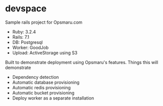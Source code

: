 # devspace

Sample rails project for Opsmaru.com

+ Ruby: 3.2.4
+ Rails: 7.1
+ DB: Postgresql
+ Worker: GoodJob
+ Upload: ActiveStorage using S3

Built to demonstrate deployment using Opsmaru's features. Things this will demonstrate

+ Dependency detection
+ Automatic database provisioning
+ Automatic redis provisioning
+ Automatic bucket provisioning
+ Deploy worker as a separate installation
